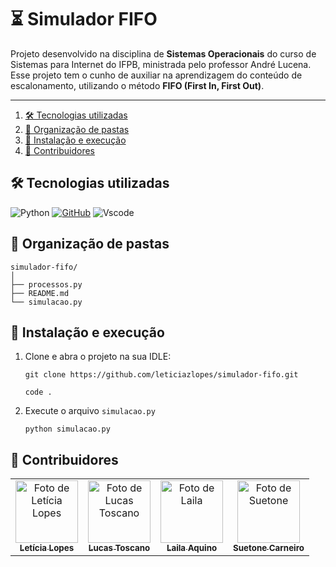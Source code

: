 # ⏳  Simulador FIFO
<div>
Projeto desenvolvido na disciplina de <b>Sistemas Operacionais</b> do curso de Sistemas para Internet do IFPB, ministrada pelo professor André Lucena.
Esse projeto tem o cunho de auxiliar na aprendizagem do conteúdo de escalonamento, utilizando o método <b>FIFO (First In, First Out)</b>.

---

1. [🛠️ Tecnologias utilizadas](#️-tecnologias-utilizadas)
2. [📂 Organização de pastas](#-organização-de-pastas)
3. [🚀 Instalação e execução](#-instalação-e-execução)
4. [👥 Contribuidores](#-contribuidores)

## 🛠️ Tecnologias utilizadas
![Python](https://img.shields.io/badge/python-3670A0?style=for-the-badge&logo=python&logoColor=ffdd54)
[![GitHub](https://img.shields.io/badge/GitHub-100000?style=for-the-badge&logo=github&logoColor=white)](https://github.com/SEUUSERNAME)
![Vscode](https://img.shields.io/badge/Vscode-007ACC?style=for-the-badge&logo=visual-studio-code&logoColor=white)


## 📂 Organização de pastas
```
simulador-fifo/
│
├── processos.py
├── README.md
└── simulacao.py

```

## 🚀 Instalação e execução
1. Clone e abra o projeto na sua IDLE:
    ```
    git clone https://github.com/leticiazlopes/simulador-fifo.git
    ```
    ```
    code . 
    ```
2. Execute o arquivo `simulacao.py`
    ```
    python simulacao.py
    ```

## 👥 Contribuidores
<table>
  <tr>
   <td align="center">
      <a href="https://github.com/leticiazlopes" title="gitHub">
        <img src="https://avatars.githubusercontent.com/u/129249488?v=4" width="100px;" alt="Foto de Letícia Lopes"/><br>
        <sub>
          <b>Letícia Lopes</b>
        </sub>
      </a>
    </td>
    <td align="center">
      <a href="https://github.com/lucastoscano22" title="gitHub">
        <img src="https://avatars.githubusercontent.com/u/149001291?v=4" width="100px;" alt="Foto de Lucas Toscano"/><br>
        <sub>
          <b>Lucas Toscano</b>
        </sub>
      </a>
    </td>
    <td align="center">
      <a href="https://github.com/lailaaquino" title="gitHub">
        <img src="https://avatars.githubusercontent.com/u/140646861?v=4" width="100px;" alt="Foto de Laila"/><br>
        <sub>
          <b>Laila Aquino</b>
        </sub>
      </a>
    </td>
    <td align="center">
      <a href="https://github.com/suetonecarneiro" title="gitHub">
        <img src="https://avatars.githubusercontent.com/u/148480989?v=4" width="100px;" alt="Foto de Suetone"/><br>
        <sub>
          <b>Suetone Carneiro</b>
        </sub>
      </a>
    </td>
  </tr>
</table>

